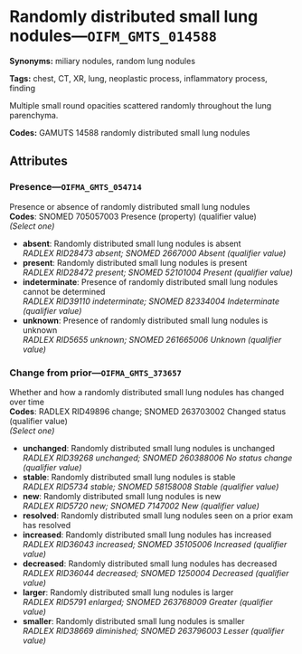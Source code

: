 # Randomly distributed small lung nodules—`OIFM_GMTS_014588`

**Synonyms:** miliary nodules, random lung nodules

**Tags:** chest, CT, XR, lung, neoplastic process, inflammatory process, finding

Multiple small round opacities scattered randomly throughout the lung parenchyma.

**Codes:** GAMUTS 14588 randomly distributed small lung nodules

## Attributes

### Presence—`OIFMA_GMTS_054714`

Presence or absence of randomly distributed small lung nodules  
**Codes**: SNOMED 705057003 Presence (property) (qualifier value)  
*(Select one)*

- **absent**: Randomly distributed small lung nodules is absent  
_RADLEX RID28473 absent; SNOMED 2667000 Absent (qualifier value)_
- **present**: Randomly distributed small lung nodules is present  
_RADLEX RID28472 present; SNOMED 52101004 Present (qualifier value)_
- **indeterminate**: Presence of randomly distributed small lung nodules cannot be determined  
_RADLEX RID39110 indeterminate; SNOMED 82334004 Indeterminate (qualifier value)_
- **unknown**: Presence of randomly distributed small lung nodules is unknown  
_RADLEX RID5655 unknown; SNOMED 261665006 Unknown (qualifier value)_

### Change from prior—`OIFMA_GMTS_373657`

Whether and how a randomly distributed small lung nodules has changed over time  
**Codes**: RADLEX RID49896 change; SNOMED 263703002 Changed status (qualifier value)  
*(Select one)*

- **unchanged**: Randomly distributed small lung nodules is unchanged  
_RADLEX RID39268 unchanged; SNOMED 260388006 No status change (qualifier value)_
- **stable**: Randomly distributed small lung nodules is stable  
_RADLEX RID5734 stable; SNOMED 58158008 Stable (qualifier value)_
- **new**: Randomly distributed small lung nodules is new  
_RADLEX RID5720 new; SNOMED 7147002 New (qualifier value)_
- **resolved**: Randomly distributed small lung nodules seen on a prior exam has resolved  
- **increased**: Randomly distributed small lung nodules has increased  
_RADLEX RID36043 increased; SNOMED 35105006 Increased (qualifier value)_
- **decreased**: Randomly distributed small lung nodules has decreased  
_RADLEX RID36044 decreased; SNOMED 1250004 Decreased (qualifier value)_
- **larger**: Randomly distributed small lung nodules is larger  
_RADLEX RID5791 enlarged; SNOMED 263768009 Greater (qualifier value)_
- **smaller**: Randomly distributed small lung nodules is smaller  
_RADLEX RID38669 diminished; SNOMED 263796003 Lesser (qualifier value)_